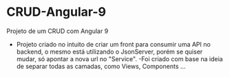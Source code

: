 # CRUD-Angular-9
Projeto de um CRUD com Angular 9

- Projeto criado no intuito de criar um front para consumir uma API no backend, o mesmo está utilizando o JsonServer, porém se quiser mudar, só apontar a nova url no "Service".
-Foi criado com base na ideia de separar todas as camadas, como Views, Components ...
